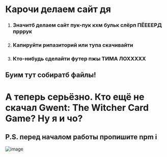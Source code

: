 # Карочи делаем сайт дя

1.  ### Значитб делаем сайт пук-пук кхм бульк слёрп ПЁЕЕЕРД прррук
1.  ### Капируйти рипазиторий или тупа скачивайти
1.  ### Кто-нибудь сделайти футер пжы ТИМА ЛОХХХХХ

## Буим тут собиратб файлы!


# А теперь серьёзно. Кто ещё не скачал Gwent: The Witcher Card Game?  Ну я и чо?

## P.S. перед началом работы пропишите npm i

![image](https://user-images.githubusercontent.com/79605237/146521885-f69d138f-9025-4a3c-bab4-f1693e080729.png)

